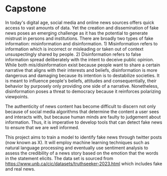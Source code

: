 # Capstone

In today's digital age, social media and online news sources offers quick access to vast amounts of data. Yet the creation and dissemination of fake news poses an emerging challenge as it has the potential to generate mistrust in persons and institutions. There are broadly two types of fake information: misinformation and disinformation. 1) Misinformation refers to information which is incorrect or misleading or taken out of context unsuspectingly shared by people. 2) Disinformation refers to false information spread deliberately with the intent to deceive public opinion. While both mis/disinformation exist because people want to share a certain narrative that aligns with their interests and beliefs, disinformation is more dangerous and damaging because its intention is to destabilize societies. It is meant to influence people's beliefs, attitudes and consequentially, their behavior by purposely only providing one side of a narrative. Nonetheless, disinformation poses a threat to democracy because it reinforces polarizing viewpoints.

The authenticity of news content has become difficult to discern not only because of social media algorithms that determine the content a user sees and interacts with, but because human minds are faulty to judgement about information. Thus, it is imperative to develop tools that can detect fake news to ensure that we are well informed.

This project aims to train a model to identify fake news through twitter posts (now known as X). It will employ machine learning techniques such as natural language processing and eventually use sentiment analysis to assess the credibility of a news story based on the emotion that the words in the statement elicits. The data set is sourced from <https://www.unb.ca/cic/datasets/truthseeker-2023.html> which includes fake and real news.
